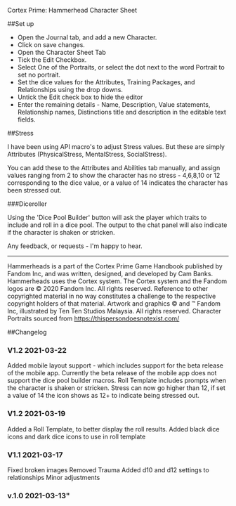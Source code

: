 Cortex Prime: Hammerhead Character Sheet

##Set up

- Open the Journal tab, and add a new Character.
- Click on save changes.
- Open the Character Sheet Tab
- Tick the Edit Checkbox.
- Select One of the Portraits, or select the dot next to the word Portrait to set no portrait.
- Set the dice values for the Attributes, Training Packages, and Relationships using the drop downs.
- Untick the Edit check box to hide the editor
- Enter the remaining details - Name, Description, Value statements, Relationship names, Distinctions title and description in the editable text fields.

##Stress

I have been using API macro's to adjust Stress values. But these are simply Attributes (PhysicalStress, MentalStress, SocialStress).

You can add these to the Attributes and Abilities tab manually, and assign values ranging from 2 to show the character has no stress - 4,6,8,10 or 12 corresponding to the dice value, or a value of 14 indicates the character has been stressed out.

###Diceroller

Using the 'Dice Pool Builder' button will ask the player which traits to include and roll in a dice pool. The output to the chat panel will also indicate if the character is shaken or stricken. 

Any feedback, or requests - I'm happy to hear.

---

Hammerheads is a part of the Cortex Prime Game Handbook published by Fandom Inc, and was written, designed, and developed by Cam Banks.
Hammerheads uses the Cortex system. The Cortex system and the Fandom logos are © 2020 Fandom Inc. All rights reserved. Reference to other copyrighted material in no way constitutes a challenge to the respective copyright holders of that material.
Artwork and graphics © and ™ Fandom Inc, illustrated by Ten Ten Studios Malaysia. All rights reserved.
Character Portraits sourced from https://thispersondoesnotexist.com/


##Changelog

### V1.2 2021-03-22

Added mobile layout support - which includes support for the beta release of the mobile app.
Currently the beta release of the mobile app does not support the dice pool builder macros.
Roll Template includes prompts when the character is shaken or stricken.
Stress can now go higher than 12, if set a value of 14 the icon shows as 12+ to indicate being stressed out.


### V1.2 2021-03-19

Added a Roll Template, to better display the roll results.
Added black dice icons and dark dice icons to use in roll template

### V1.1 2021-03-17

Fixed broken images
Removed Trauma
Added d10 and d12 settings to relationships
Minor adjustments

### v.1.0 2021-03-13"